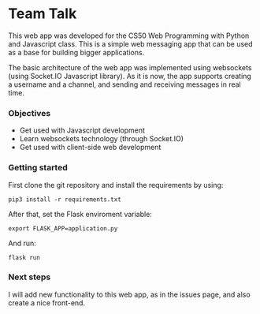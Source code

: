 # Team Talk

This web app was developed for the CS50 Web Programming with Python and Javascript class. This is a simple web messaging app that can be used as a base for building bigger applications.

The basic architecture of the web app was implemented using websockets (using Socket.IO Javascript library). As it is now, the app supports creating a username and a channel, and sending and receiving messages in real time.

### Objectives

- Get used with Javascript development
- Learn websockets technology (through Socket.IO)
- Get used with client-side web development

### Getting started

First clone the git repository and install the requirements by using:

```
pip3 install -r requirements.txt
```

After that, set the Flask enviroment variable:

```
export FLASK_APP=application.py
```

And run:

```
flask run
```

### Next steps

I will add new functionality to this web app, as in the issues page, and also create a nice front-end.